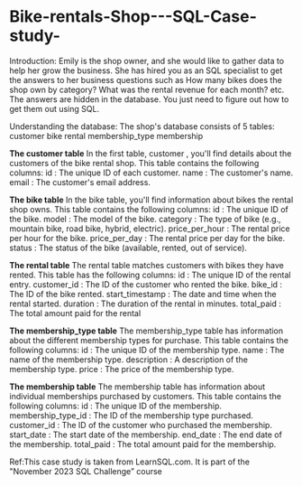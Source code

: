# Bike-rentals-Shop---SQL-Case-study-

Introduction:
Emily is the shop owner, and she would like to gather data to help her grow the
business. She has hired you as an SQL specialist to get the answers to her
business questions such as How many bikes does the shop own by category?
What was the rental revenue for each month? etc. The answers are hidden in the
database. You just need to figure out how to get them out using SQL.

Understanding the database:
The shop's database consists of 5 tables:
customer
bike
rental
membership_type
membership

**The customer table**
In the first table, customer , you'll find details about the customers of the bike rental
shop. This table contains the following columns:
id : The unique ID of each customer.
name : The customer's name.
email : The customer's email address.

**The bike table**
In the bike table, you'll find information about bikes the rental shop owns.
This table contains the following columns:
id : The unique ID of the bike.
model : The model of the bike.
category : The type of bike (e.g., mountain bike, road bike, hybrid, electric).
price_per_hour : The rental price per hour for the bike.
price_per_day : The rental price per day for the bike.
status : The status of the bike (available, rented, out of service).

**The rental table**
The rental table matches customers with bikes they have rented. This table has
the following columns:
id : The unique ID of the rental entry.
customer_id : The ID of the customer who rented the bike.
bike_id : The ID of the bike rented.
start_timestamp : The date and time when the rental started.
duration : The duration of the rental in minutes.
total_paid : The total amount paid for the rental

**The membership_type table**
The membership_type table has information about the different membership types for
purchase. This table contains the following columns:
id : The unique ID of the membership type.
name : The name of the membership type.
description : A description of the membership type.
price : The price of the membership type.

**The membership table**
The membership table has information about individual memberships purchased by
customers. This table contains the following columns:
id : The unique ID of the membership.
membership_type_id : The ID of the membership type purchased.
customer_id : The ID of the customer who purchased the membership.
start_date : The start date of the membership.
end_date : The end date of the membership.
total_paid : The total amount paid for the membership.



Ref:This case study is taken from LearnSQL.com. It is part of the "November 2023
SQL Challenge” course
